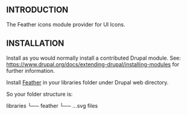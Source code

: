 ## INTRODUCTION

The Feather icons module provider for UI Icons.

## INSTALLATION

Install as you would normally install a contributed Drupal module.
See: https://www.drupal.org/docs/extending-drupal/installing-modules for further
information.

Install [Feather](https://feathericons.com/) in your libraries folder under Drupal web directory.

So your folder structure is:

libraries
  └── feather
      └── ...svg files
